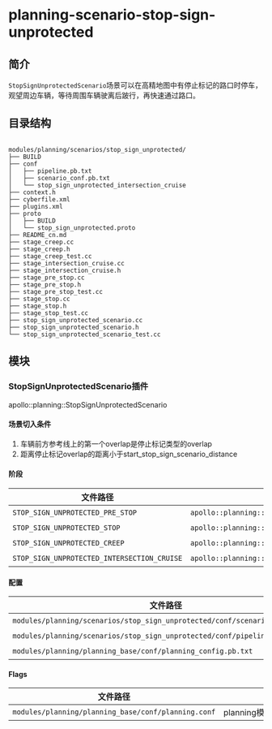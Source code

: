 planning-scenario-stop-sign-unprotected
============

## 简介

`StopSignUnprotectedScenario`场景可以在高精地图中有停止标记的路口时停车，观望周边车辆，等待周围车辆驶离后跛行，再快速通过路口。

## 目录结构

```shell

modules/planning/scenarios/stop_sign_unprotected/
├── BUILD
├── conf
│   ├── pipeline.pb.txt
│   ├── scenario_conf.pb.txt
│   └── stop_sign_unprotected_intersection_cruise
├── context.h
├── cyberfile.xml
├── plugins.xml
├── proto
│   ├── BUILD
│   └── stop_sign_unprotected.proto
├── README_cn.md
├── stage_creep.cc
├── stage_creep.h
├── stage_creep_test.cc
├── stage_intersection_cruise.cc
├── stage_intersection_cruise.h
├── stage_pre_stop.cc
├── stage_pre_stop.h
├── stage_pre_stop_test.cc
├── stage_stop.cc
├── stage_stop.h
├── stage_stop_test.cc
├── stop_sign_unprotected_scenario.cc
├── stop_sign_unprotected_scenario.h
└── stop_sign_unprotected_scenario_test.cc

```

## 模块

### StopSignUnprotectedScenario插件

apollo::planning::StopSignUnprotectedScenario

#### 场景切入条件

  1. 车辆前方参考线上的第一个overlap是停止标记类型的overlap
  2. 距离停止标记overlap的距离小于start_stop_sign_scenario_distance
  
#### 阶段

| 文件路径                                                                     | 类型/结构                                       | <div style="width: 300pt">说明</div> |
| ---------------------------------------------------------------------------- | ----------------------------------------------- | ------------------------------------ |
| `STOP_SIGN_UNPROTECTED_PRE_STOP`            | `apollo::planning::StopSignUnprotectedStagePreStop`            | 停止标记前停车阶段                     |
| `STOP_SIGN_UNPROTECTED_STOP`                | `apollo::planning::StopSignUnprotectedStageStop`               | 停车观望阶段，等待周围车辆远离继续行驶 |
| `STOP_SIGN_UNPROTECTED_CREEP`               | `apollo::planning::StopSignUnprotectedStageCreep`              | 跛行阶段                               |
| `STOP_SIGN_UNPROTECTED_INTERSECTION_CRUISE` | `apollo::planning::StopSignUnprotectedStageIntersectionCruise` | 快速通过路口阶段                       |


#### 配置

| 文件路径                                                                     | 类型/结构                                       | <div style="width: 300pt">说明</div> |
| --------------------------------------------------------------------- | ---------------- | ---------------- |
| `modules/planning/scenarios/stop_sign_unprotected/conf/scenario_conf.pb.txt` | `apollo::planning::ScenarioStopSignUnprotectedConfig` |场景的配置文件   |
| `modules/planning/scenarios/stop_sign_unprotected/conf/pipeline.pb.txt`      | `apollo::planning::ScenarioPipeline` |场景的流水线文件 |
| `modules/planning/planning_base/conf/planning_config.pb.txt`                 | `apollo::planning::PlanningConfig`              | planning组件的配置文件               |

#### Flags

| 文件路径                                            |  <div style="width: 300pt">说明</div> |
| --------------------------------------------------- |  ------------------------------------ |
| `modules/planning/planning_base/conf/planning.conf` |  planning模块的flag配置文件           |

